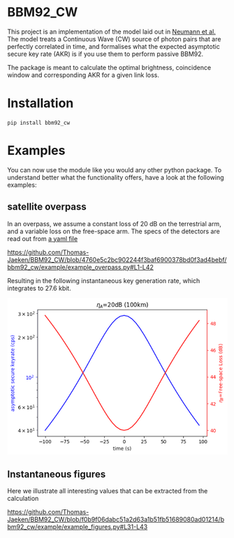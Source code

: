 # BBM92_CW
This project is an implementation of the model laid out in [Neumann et al.](https://link.aps.org/doi/10.1103/PhysRevA.104.022406)
The model treats a Continuous Wave (CW) source of photon pairs that are perfectly correlated in time, 
and formalises what the expected asymptotic secure key rate (AKR) is if you use them to perform passive BBM92.

The package is meant to calculate the optimal brightness, coincidence window and corresponding AKR for a given link loss.


# Installation
```
pip install bbm92_cw
```

# Examples
You can now use the module like you would any other python package.
To understand better what the functionality offers, have a look at the following examples:

## satellite overpass
In an overpass, we assume a constant loss of 20 dB on the terrestrial arm, and a variable loss on the free-space arm. The specs of the detectors are read out from [a yaml file](https://github.com/Thomas-Jaeken/BBM92_CW/blob/4760e5c2bc902244f3baf6900378bd0f3ad4bebf/bbm92_cw/example/settings.yml)

https://github.com/Thomas-Jaeken/BBM92_CW/blob/4760e5c2bc902244f3baf6900378bd0f3ad4bebf/bbm92_cw/example/example_overpass.py#L1-L42

Resulting in the following instantaneous key generation rate, which integrates to 27.6 kbit.

![image](https://github.com/Thomas-Jaeken/BBM92_CW/blob/76c9b26ece89989beaa810302facb70b13b0c769/bbm92_cw/example/figures/example_overpass.png)

## Instantaneous figures
Here we illustrate all interesting values that can be extracted from the calculation

https://github.com/Thomas-Jaeken/BBM92_CW/blob/f0b9f06dabc51a2d63a1b51fb51689080ad01214/bbm92_cw/example/example_figures.py#L31-L43
